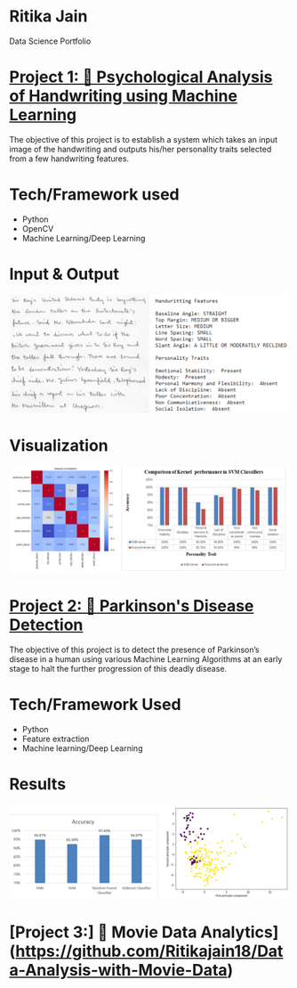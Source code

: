 # Ritika Jain 
Data Science Portfolio


# [Project 1: 🧠 Psychological Analysis of Handwriting using Machine Learning](https://github.com/HarshSingh-01/Handwriting-Analysis-using-Machine-Learning)
The objective of this project is to establish a system which takes an input image of the handwriting and outputs his/her personality traits selected from a few handwriting features.

# Tech/Framework used
- Python
- OpenCV
- Machine Learning/Deep Learning

# Input & Output
![](/images/I-O.PNG)

# Visualization
![](/images/results.PNG)  


# [Project 2: 🧠 Parkinson's Disease Detection](https://github.com/Ritikajain18/Parkinson-s-Disease-Detection)
The objective of this project is to detect the presence of Parkinson’s disease in a human using various Machine Learning Algorithms at an early stage to halt the further progression of this deadly disease.

# Tech/Framework Used
- Python
- Feature extraction
- Machine learning/Deep Learning

# Results
![](/images/result2.PNG) 


# [Project 3:] 🎥 Movie Data Analytics](https://github.com/Ritikajain18/Data-Analysis-with-Movie-Data)
